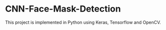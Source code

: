 # CNN-Face-Mask-Detection

This project is implemented in Python using Keras, Tensorflow and OpenCV.
